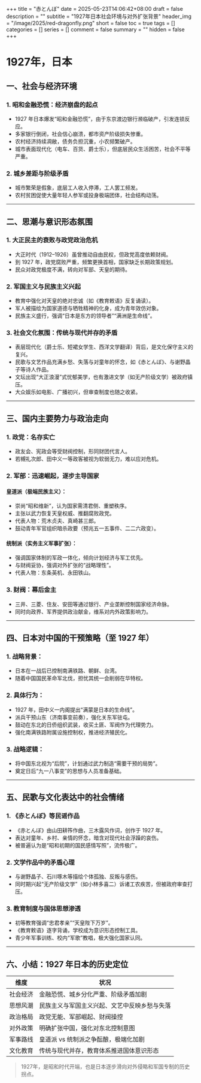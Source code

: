 +++
title = "赤とんぼ"
date = 2025-05-23T14:06:42+08:00
draft = false
description = ""
subtitle = "1927年日本社会环境与对外扩张背景"
header_img = "/image/2025/red-dragonfly.png"
short = false
toc = true
tags = []
categories = []
series = []
comment = false
summary = ""
hidden = false
+++

# 1927年，日本

## 一、社会与经济环境

### 1. 昭和金融恐慌：经济崩盘的起点

* 1927 年日本爆发“昭和金融恐慌”，由于东京渡边银行濒临破产，引发连锁反应。
* 多家银行倒闭，社会信心崩溃，都市资产阶级损失惨重。
* 农村经济持续凋敝，债务负担沉重，小农频繁破产。
* 城市表面现代化（电车、百货、爵士乐），但底层民众生活困苦，社会不平等严重。

### 2. 城乡差距与阶级矛盾

* 城市繁荣是假象，底层工人收入停滞，工人罢工频发。
* 农村贫困促使大量年轻人参军或投身极端团体，社会结构动荡。

---

## 二、思潮与意识形态氛围

### 1. 大正民主的衰败与政党政治危机

* 大正时代（1912–1926）虽曾推动自由民权，但政党高度依赖财阀。
* 到 1927 年，政党腐败严重，频繁更换首相，国家缺乏长期政策规划。
* 民众对政党极度不满，转向对军部、天皇的期待。

### 2. 军国主义与民族主义兴起

* 教育中强化对天皇的绝对忠诚（如《教育敕语》反复诵读）。
* 军人被描绘为国家道德与牺牲精神的化身，成为青年效仿对象。
* 民族主义盛行，强调“日本是东方的领导者”“满洲是生命线”。

### 3. 社会文化氛围：传统与现代并存的矛盾

* 表层现代化（爵士乐、短裙女学生、西洋文学翻译）背后，是文化保守主义的复兴。
* 民歌与文艺作品充满乡愁、失落与对童年的怀念，如《赤とんぼ》、与谢野晶子等诗人作品。
* 文坛出现“大正浪漫”式忧郁美学，也有激进文学（如无产阶级文学）被政府镇压。
* 大众娱乐如电影、广播初兴，但审查制度也随之收紧。

---

## 三、国内主要势力与政治走向

### 1. 政党：名存实亡

* 政友会、宪政会等受财阀控制，形同财团代言人。
* 若槻礼次郎、田中义一等政客被视为软弱无力，难以应对危机。

### 2. 军部：迅速崛起，逐步主导国家

#### 皇道派（极端民族主义）：

* 崇尚“昭和维新”，认为国家需清君侧、重塑秩序。
* 主张以武力恢复天皇权威、推翻腐败政党。
* 代表人物：荒木贞夫、真崎甚三郎。
* 鼓动青年军官组织暗杀政要（预兆五一五事件、二二六政变）。

#### 统制派（实务主义军事扩张）：

* 强调国家体制的军政一体化，倾向计划经济与军工优先。
* 与财阀妥协，强调对外扩张的“战略理性”。
* 代表人物：东条英机、永田铁山。

### 3. 财阀：幕后金主

* 三井、三菱、住友、安田等通过银行、产业垄断控制国家经济命脉。
* 同时向政界、军界提供政治献金，维系对内外政策影响力。

---

## 四、日本对中国的干预策略（至 1927 年）

### 1. 战略背景：

* 日本在一战后已控制南满铁路、朝鲜、台湾。
* 随着中国国民革命军北伐，担忧其统一会削弱在华特权。

### 2. 具体行为：

* 1927 年，田中义一内阁提出“满蒙是日本的生命线”。
* 派兵干预山东（济南事变前奏），强化关东军驻屯。
* 鼓动在东北的日侨组织武装，收买土匪、军阀作为代理势力。
* 强化南满铁路附属设施控制权，推进经济殖民化。

### 3. 战略逻辑：

* 将中国东北视为“后院”，计划通过武力制造“需要干预的局势”。
* 奠定日后“九一八事变”的思想与人员准备基础。

---

## 五、民歌与文化表达中的社会情绪

### 1. 《赤とんぼ》等民谣作品

* 《赤とんぼ》由山田耕筰作曲，三木露风作词，创作于 1927 年。
* 表达对童年、乡村、亲情的怀念，暗含对现代社会浮躁的哀伤。
* 被普遍认为是“昭和初期的国民感情写照”，流传极广。

### 2. 文学作品中的矛盾心理

* 与谢野晶子、石川啄木等描绘个体孤独、反叛与感伤。
* 同时期兴起“无产阶级文学”（如小林多喜二）诉诸工农疾苦，但被政府审查打压。

### 3. 教育制度与国体思想渗透

* 初等教育强调“忠君孝亲”“天皇陛下万岁”。
* 《教育敕语》逐字背诵，学校成为意识形态控制工具。
* 青少年军事训练、校内“军歌”教唱，极大强化国家认同。

---

## 六、小结：1927 年日本的历史定位

| 维度   | 状况                     |
| ---- | ---------------------- |
| 社会经济 | 金融恐慌、城乡分化严重、阶级矛盾加剧     |
| 思想风潮 | 民族主义与军国主义兴起、文艺中反映乡愁与失落 |
| 政治格局 | 政党无能、军部崛起、财阀操控         |
| 对外政策 | 明确扩张中国，强化对东北控制意图       |
| 军事路线 | 皇道派 vs 统制派之争酝酿，极端化加剧   |
| 文化教育 | 传统与现代并存，教育体系推进国体意识形态   |

> 1927年，是昭和时代开端，也是日本逐步滑向对外侵略和军国专制的历史拐点。
